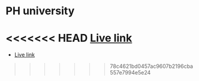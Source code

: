 # PH university

<<<<<<< HEAD
[Live link](https://ph-university-maha609im.netlify.app/)
=======
- [Live link](ph-university-maha609im.netlify.app) 
>>>>>>> 78c4621bd0457ac9607b2196cba557e7994e5e24
